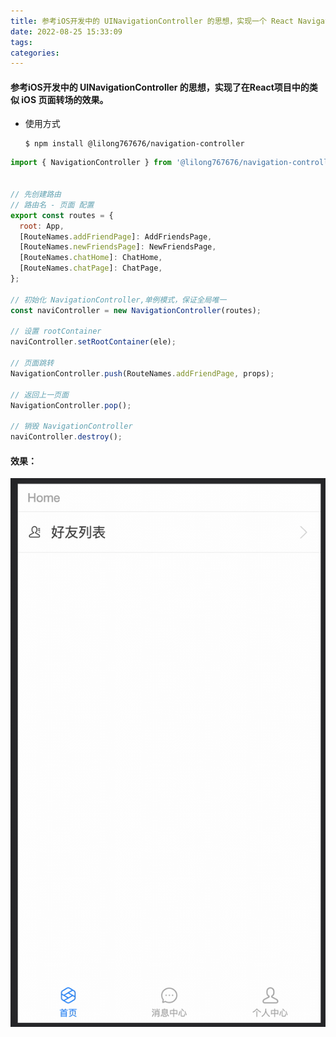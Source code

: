 ```yaml
---
title: 参考iOS开发中的 UINavigationController 的思想，实现一个 React NavigationController
date: 2022-08-25 15:33:09
tags:
categories:
---
```



#### 参考iOS开发中的 UINavigationController 的思想，实现了在React项目中的类似 iOS 页面转场的效果。


- 使用方式
  ```
  $ npm install @lilong767676/navigation-controller
  ```
<!-- more -->

  ```javascript
  import { NavigationController } from '@lilong767676/navigation-controller';


  // 先创建路由
  // 路由名 - 页面 配置
  export const routes = {
    root: App,
    [RouteNames.addFriendPage]: AddFriendsPage,
    [RouteNames.newFriendsPage]: NewFriendsPage,
    [RouteNames.chatHome]: ChatHome,
    [RouteNames.chatPage]: ChatPage,
  };

  // 初始化 NavigationController,单例模式，保证全局唯一
  const naviController = new NavigationController(routes);

  // 设置 rootContainer
  naviController.setRootContainer(ele);

  // 页面跳转
  NavigationController.push(RouteNames.addFriendPage, props);

  // 返回上一页面
  NavigationController.pop();

  // 销毁 NavigationController
  naviController.destroy();

  ```


#### 效果：
![](https://raw.githubusercontent.com/lilong7676/Picture/master/blog/image/2022-08-17%2014.56.19.gif)

